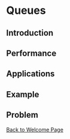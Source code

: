 # Queues

## Introduction

## Performance

## Applications

## Example

## Problem

[Back to Welcome Page](0-welcome.md)